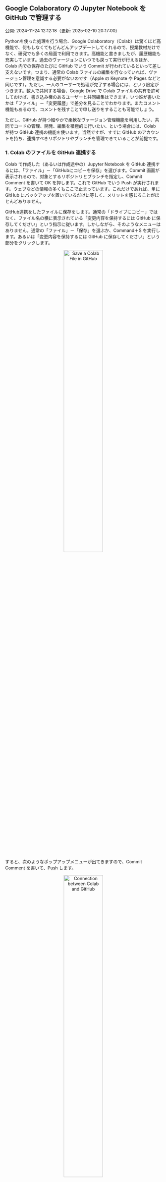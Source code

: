 ## Google Colaboratory の Jupyter Notebook を GitHub で管理する

公開: 2024-11-24 12:12:18（更新: 2025-02-10 20:17:00）



Pythonを使った処理を行う場合、Google Colaboratory（Colab）は驚くほど高機能で、何もしなくてもどんどんアップデートしてくれるので、授業教材だけでなく、研究でも多くの局面で利用できます。高機能と書きましたが、履歴機能も充実しています。過去のヴァージョンにいつでも戻って実行が行えるほか、Colab 内での保存のたびに GitHub でいう Commit が行われているといって差し支えないです。つまり、通常の Colab ファイルの編集を行なっていれば、ヴァージョン管理を意識する必要がないのです（Apple の Keynote や Pages などと同じです）。ただし、一人のユーザーで処理が完了する場合には、という限定がつきます。数人で共同する場合、Google Drive で Colab ファイルの共有を許可しておけば、書き込み権のあるユーザーと共同編集はできます。いつ誰が書いたかは「ファイル」－「変更履歴」で差分を見ることでわかります。またコメント機能もあるので、コメントを残すことで申し送りをすることも可能でしょう。

ただし、GitHub が持つ細やかで柔軟なヴァージョン管理機能を利用したい、共同でコードの管理、開発、編集を積極的に行いたい、という場合には、Colab が持つ GitHub 連携の機能を使います。当然ですが、すでに GitHub のアカウントを持ち、連携すべきリポジトリやブランチを管理できていることが前提です。

### 1. Colab のファイルを GitHub 連携する

Colab で作成した（あるいは作成途中の）Jupyter Notebook を GitHub 連携するには、「ファイル」－「GitHubにコピーを保存」を選びます。Commit 画面が表示されるので、対象とするリポジトリとブランチを指定し、Commit Comment を書いて OK を押します。これで GitHub でいう Push が実行されます。ウェブなどの情報の多くもここで止まっています。これだけであれば、単に GitHub にバックアップを置いているだけに等しく、メリットを感じることがほとんどありません。

GitHub連携をしたファイルに保存をします。通常の「ドライブにコピー」ではなく、ファイル名の横に表示されている「変更内容を保持するには GitHub に保存してください」という指示に従います。しかしながら、そのようなメニューはありません。通常の「ファイル」－「保存」を選ぶか、Command＋S を実行します。あるいは「変更内容を保持するには GitHub に保存してください」という部分をクリックします。

<div style="text-align: center;">
  <img src="https://www.gesw.org/img/memo/SaveColabFile2GitHub.png" alt="Save a Colab File in GitHub" width="50%">
</div>

すると、次のようなポップアップメニューが出てきますので、Commit Comment を書いて、Push します。

<div style="text-align: center;">
  <img src="https://www.gesw.org/img/memo/Colab2GitHub.png" alt="Connection between Colab and GitHub" width="50%">
</div>

自動保存はできません。ただし、頻繁に保存を行うとそのたびに Commit → Push が行われてしまいます。履歴管理の面であまり複雑にしたくないということと書いたものをこまめに保存したいということが両立しません。それだけでなく、毎回保存した GitHub 上のファイルを新規のタブとして開いてくれてしまいます。煩わしく感じます。


### 2. GitHub 連携した Colab ファイルを VSCode で編集する

細かすぎる Commit を整理したり、誤りを廃棄したりするなどの作業はローカルにクローンを作成するほうがよいでしょう。

GitHub Desktop などでローカルにクローンを作成します。VSCodeでそのディレクトリを開き、Jupyter Notebook をそのまま編集しても構いません。あるいは、「Open in Colab」のボタンをクリックして Google Colab で編集してもよいです。ファイルの入出力があるような Notebook では互換性がないので、実行は Colab で行うこととし、VSCode ではそれ以外の編集や実行を行うとスマートでしょう。対象のディレクトリにTerminalでも移動すれば、`git reset` や Commit、ファイルの追加など一連の作業ができるようになります。

似たようなことを考えている人はあちこちにいらっしゃるようです。
[5. Google colab, GitHub, VSCodeの連携](https://programmingforever.hatenablog.com/entry/2024/08/01/131311)

